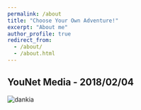 ```yaml
---
permalink: /about
title: "Choose Your Own Adventure!"
excerpt: "About me"
author_profile: true
redirect_from: 
  - /about/
  - /about.html
---
```

YouNet Media - 2018/02/04
---
![dankia](https://instagram.fsgn2-2.fna.fbcdn.net/vp/9052b3fd5ed8822328cc026a151c2c07/5CBC345E/t51.2885-15/sh0.08/e35/s640x640/33146548_639870113072190_6502577814674341888_n.jpg?_nc_ht=instagram.fsgn2-2.fna.fbcdn.net)


